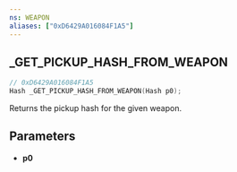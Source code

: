 ```yaml
---
ns: WEAPON
aliases: ["0xD6429A016084F1A5"]
---
```

## _GET_PICKUP_HASH_FROM_WEAPON

```c
// 0xD6429A016084F1A5
Hash _GET_PICKUP_HASH_FROM_WEAPON(Hash p0);
```

Returns the pickup hash for the given weapon.

## Parameters
* **p0**

